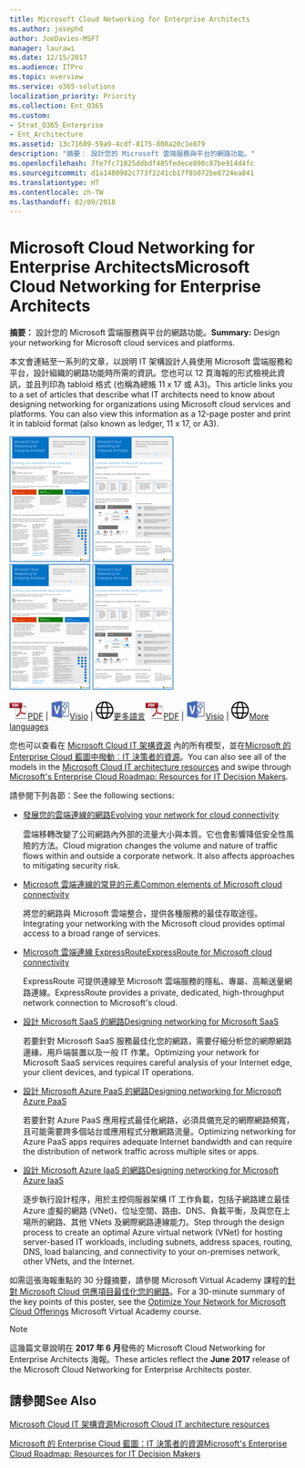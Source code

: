 ```yaml
---
title: Microsoft Cloud Networking for Enterprise Architects
ms.author: josephd
author: JoeDavies-MSFT
manager: laurawi
ms.date: 12/15/2017
ms.audience: ITPro
ms.topic: overview
ms.service: o365-solutions
localization_priority: Priority
ms.collection: Ent_O365
ms.custom:
- Strat_O365_Enterprise
- Ent_Architecture
ms.assetid: 13c71689-59a9-4cdf-8175-808a20c1e879
description: "摘要： 設計您的 Microsoft 雲端服務與平台的網路功能。"
ms.openlocfilehash: 7fe7fc71825ddbdf485fedece890c87be914d4fc
ms.sourcegitcommit: d1a1480982c773f2241cb17f85072be8724ea841
ms.translationtype: HT
ms.contentlocale: zh-TW
ms.lasthandoff: 02/09/2018
---
```

# <a name="microsoft-cloud-networking-for-enterprise-architects"></a><span data-ttu-id="67a19-103">Microsoft Cloud Networking for Enterprise Architects</span><span class="sxs-lookup"><span data-stu-id="67a19-103">Microsoft Cloud Networking for Enterprise Architects</span></span>

 <span data-ttu-id="67a19-104">**摘要：** 設計您的 Microsoft 雲端服務與平台的網路功能。</span><span class="sxs-lookup"><span data-stu-id="67a19-104">**Summary:** Design your networking for Microsoft cloud services and platforms.</span></span>
  
<span data-ttu-id="67a19-p101">本文會連結至一系列的文章，以說明 IT 架構設計人員使用 Microsoft 雲端服務和平台，設計組織的網路功能時所需的資訊。您也可以 12 頁海報的形式檢視此資訊，並且列印為 tabloid 格式 (也稱為總帳 11 x 17 或 A3)。</span><span class="sxs-lookup"><span data-stu-id="67a19-p101">This article links you to a set of articles that describe what IT architects need to know about designing networking for organizations using Microsoft cloud services and platforms. You can also view this information as a 12-page poster and print it in tabloid format (also known as ledger, 11 x 17, or A3).</span></span>
  
<span data-ttu-id="67a19-107">[![Microsoft 雲端網路模型的縮圖影像](images/95e8ab6a-b4d0-4836-acc1-b0b77ebf46e6.png)  
](https://go.microsoft.com/fwlink/p/?linkid=842073)</span><span class="sxs-lookup"><span data-stu-id="67a19-107">[![Thumb image for Microsoft cloud networking model](images/95e8ab6a-b4d0-4836-acc1-b0b77ebf46e6.png)  
](https://go.microsoft.com/fwlink/p/?linkid=842073)</span></span>
  
<span data-ttu-id="67a19-108">![PDF 檔案](images/ITPro_Other_PDFicon.png)[PDF](https://go.microsoft.com/fwlink/p/?linkid=842073) | ![Visio 檔案](images/ITPro_Other_VisioIcon.jpg)[Visio](https://go.microsoft.com/fwlink/p/?linkid=842074) | ![參閱其他語言版本的頁面](images/e16c992d-b0f8-48ae-bf44-db7a9fcaab9e.png)[更多語言](https://www.microsoft.com/download/details.aspx?id=54425)</span><span class="sxs-lookup"><span data-stu-id="67a19-108">![PDF file](images/ITPro_Other_PDFicon.png)[PDF](https://go.microsoft.com/fwlink/p/?linkid=842073) | ![Visio file](images/ITPro_Other_VisioIcon.jpg)[Visio](https://go.microsoft.com/fwlink/p/?linkid=842074) | ![See a page with versions in additional languages](images/e16c992d-b0f8-48ae-bf44-db7a9fcaab9e.png)[More languages](https://www.microsoft.com/download/details.aspx?id=54425)</span></span>
  
<span data-ttu-id="67a19-109">您也可以查看在 [Microsoft Cloud IT 架構資源](microsoft-cloud-it-architecture-resources.md) 內的所有模型，並在[Microsoft 的 Enterprise Cloud 藍圖中撥動︰IT 決策者的資源](https://aka.ms/cloudarchitecture)。</span><span class="sxs-lookup"><span data-stu-id="67a19-109">You can also see all of the models in the [Microsoft Cloud IT architecture resources](microsoft-cloud-it-architecture-resources.md) and swipe through [Microsoft's Enterprise Cloud Roadmap: Resources for IT Decision Makers](https://aka.ms/cloudarchitecture).</span></span>
  
<span data-ttu-id="67a19-110">請參閱下列各節：</span><span class="sxs-lookup"><span data-stu-id="67a19-110">See the following sections:</span></span>
  
- [<span data-ttu-id="67a19-111">發展您的雲端連線的網路</span><span class="sxs-lookup"><span data-stu-id="67a19-111">Evolving your network for cloud connectivity</span></span>](evolving-your-network-for-cloud-connectivity.md)
    
    <span data-ttu-id="67a19-p102">雲端移轉改變了公司網路內外部的流量大小與本質。它也會影響降低安全性風險的方法。</span><span class="sxs-lookup"><span data-stu-id="67a19-p102">Cloud migration changes the volume and nature of traffic flows within and outside a corporate network. It also affects approaches to mitigating security risk.</span></span>
    
- [<span data-ttu-id="67a19-114">Microsoft 雲端連線的常見的元素</span><span class="sxs-lookup"><span data-stu-id="67a19-114">Common elements of Microsoft cloud connectivity</span></span>](common-elements-of-microsoft-cloud-connectivity.md)
    
    <span data-ttu-id="67a19-115">將您的網路與 Microsoft 雲端整合，提供各種服務的最佳存取途徑。</span><span class="sxs-lookup"><span data-stu-id="67a19-115">Integrating your networking with the Microsoft cloud provides optimal access to a broad range of services.</span></span>
    
- [<span data-ttu-id="67a19-116">Microsoft 雲端連線 ExpressRoute</span><span class="sxs-lookup"><span data-stu-id="67a19-116">ExpressRoute for Microsoft cloud connectivity</span></span>](expressroute-for-microsoft-cloud-connectivity.md)
    
    <span data-ttu-id="67a19-117">ExpressRoute 可提供連線至 Microsoft 雲端服務的隱私、專屬、高輸送量網路連線。</span><span class="sxs-lookup"><span data-stu-id="67a19-117">ExpressRoute provides a private, dedicated, high-throughput network connection to Microsoft's cloud.</span></span>
    
- [<span data-ttu-id="67a19-118">設計 Microsoft SaaS 的網路</span><span class="sxs-lookup"><span data-stu-id="67a19-118">Designing networking for Microsoft SaaS</span></span>](designing-networking-for-microsoft-saas.md)
    
    <span data-ttu-id="67a19-119">若要針對 Microsoft SaaS 服務最佳化您的網路，需要仔細分析您的網際網路邊緣、用戶端裝置以及一般 IT 作業。</span><span class="sxs-lookup"><span data-stu-id="67a19-119">Optimizing your network for Microsoft SaaS services requires careful analysis of your Internet edge, your client devices, and typical IT operations.</span></span>
    
- [<span data-ttu-id="67a19-120">設計 Microsoft Azure PaaS 的網路</span><span class="sxs-lookup"><span data-stu-id="67a19-120">Designing networking for Microsoft Azure PaaS</span></span>](designing-networking-for-microsoft-azure-paas.md)
    
    <span data-ttu-id="67a19-121">若要針對 Azure PaaS 應用程式最佳化網路，必須具備充足的網際網路頻寬，且可能需要跨多個站台或應用程式分散網路流量。</span><span class="sxs-lookup"><span data-stu-id="67a19-121">Optimizing networking for Azure PaaS apps requires adequate Internet bandwidth and can require the distribution of network traffic across multiple sites or apps.</span></span>
    
- [<span data-ttu-id="67a19-122">設計 Microsoft Azure IaaS 的網路</span><span class="sxs-lookup"><span data-stu-id="67a19-122">Designing networking for Microsoft Azure IaaS</span></span>](designing-networking-for-microsoft-azure-iaas.md)
    
    <span data-ttu-id="67a19-123">逐步執行設計程序，用於主控伺服器架構 IT 工作負載，包括子網路建立最佳 Azure 虛擬的網路 (VNet)、位址空間、路由、DNS、負載平衡，及與您在上場所的網路、其他 VNets 及網際網路連線能力。</span><span class="sxs-lookup"><span data-stu-id="67a19-123">Step through the design process to create an optimal Azure virtual network (VNet) for hosting server-based IT workloads, including subnets, address spaces, routing, DNS, load balancing, and connectivity to your on-premises network, other VNets, and the Internet.</span></span>
    
<span data-ttu-id="67a19-124">如需這張海報重點的 30 分鐘摘要，請參閱 Microsoft Virtual Academy 課程的[針對 Microsoft Cloud 供應項目最佳化您的網路](https://mva.microsoft.com/zh-TW/training-courses/optimize-your-network-for-microsoft-cloud-offerings-17743)。</span><span class="sxs-lookup"><span data-stu-id="67a19-124">For a 30-minute summary of the key points of this poster, see the [Optimize Your Network for Microsoft Cloud Offerings](https://mva.microsoft.com/zh-TW/training-courses/optimize-your-network-for-microsoft-cloud-offerings-17743) Microsoft Virtual Academy course.</span></span>
  
> [!NOTE]
> <span data-ttu-id="67a19-125">這幾篇文章說明在 **2017 年 6 月**發佈的 Microsoft Cloud Networking for Enterprise Architects 海報。</span><span class="sxs-lookup"><span data-stu-id="67a19-125">These articles reflect the **June 2017** release of the Microsoft Cloud Networking for Enterprise Architects poster.</span></span>
  
## <a name="see-also"></a><span data-ttu-id="67a19-126">請參閱</span><span class="sxs-lookup"><span data-stu-id="67a19-126">See Also</span></span>

[<span data-ttu-id="67a19-127">Microsoft Cloud IT 架構資源</span><span class="sxs-lookup"><span data-stu-id="67a19-127">Microsoft Cloud IT architecture resources</span></span>](microsoft-cloud-it-architecture-resources.md)

[<span data-ttu-id="67a19-128">Microsoft 的 Enterprise Cloud 藍圖：IT 決策者的資源</span><span class="sxs-lookup"><span data-stu-id="67a19-128">Microsoft's Enterprise Cloud Roadmap: Resources for IT Decision Makers</span></span>](https://sway.com/FJ2xsyWtkJc2taRD)



